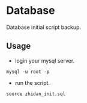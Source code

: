 # Database
Database initial script backup.

## Usage
- login your mysql server.
```
mysql -u root -p
```

- run the script.
```
source zhidan_init.sql
```
